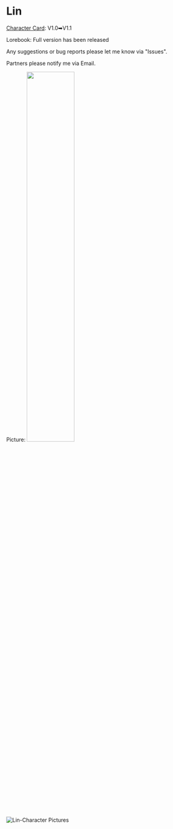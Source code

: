 # Lin

[Character Card](https://github.com/GhostXia/Character-Card/blob/main/Crimson%20Future/Lin/Lin-CharacterCard.json): V1.0➡V1.1

Lorebook: Full version has been released

Any suggestions or bug reports please let me know via "Issues".

Partners please notify me via Email.

Picture:
<img decoding="async" src="https://github.com/GhostXia/Character-Card/assets/33112711/08a18b4f-293d-4a11-b915-d43bd6fb48ff" width="50%">


![Lin-Character Pictures](https://github.com/GhostXia/Character-Card/assets/33112711/08a18b4f-293d-4a11-b915-d43bd6fb48ff)
